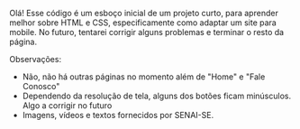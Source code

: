 Olá! Esse código é um esboço inicial de um projeto curto, para aprender melhor sobre HTML e CSS, especificamente como adaptar um site para mobile. No futuro, tentarei corrigir alguns problemas e terminar o resto da página.

Observações:
- Não, não há outras páginas no momento além de "Home" e "Fale Conosco"
- Dependendo da resolução de tela, alguns dos botões ficam minúsculos. Algo a corrigir no futuro
- Imagens, vídeos e textos fornecidos por SENAI-SE. 
